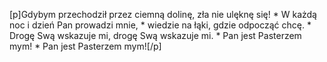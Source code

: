 [p]Gdybym przechodził przez ciemną dolinę, zła nie ulęknę się! * W każdą noc i dzień Pan prowadzi mnie, * wiedzie na łąki, gdzie odpocząć chcę. * Drogę Swą wskazuje mi, drogę Swą wskazuje mi. * Pan jest Pasterzem mym! * Pan jest Pasterzem mym![/p]